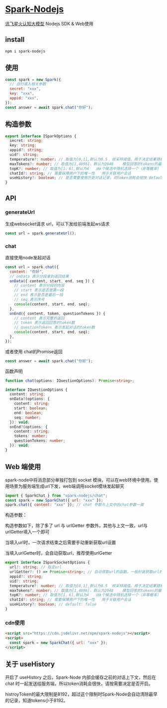 <!--
 * @Author: chenzhongsheng
 * @Date: 2023-02-13 17:02:26
 * @Description: Coding something
-->

# [Spark-Nodejs](https://github.com/theajack/spark-node)

[讯飞星火认知大模型](https://xinghuo.xfyun.cn/) Nodejs SDK & Web使用

## install

```
npm i spark-nodejs
```

## 使用

```js
const spark = new Spark({
  // 自行填入相关参数
  secret: "xxx",
  key: "xxx",
  appid: "xxx",
});
const answer = await spark.chat("你好");
```

## 构造参数

```ts
export interface ISparkOptions {
  secret: string;
  key: string;
  appid?: string;
  uid?: string;
  temperature?: number; // 取值为[0,1],默认为0.5	核采样阈值。用于决定结果随机性，取值越高随机性越强即相同的问题得到的不同答案的可能性越高
  maxTokens?: number; // 取值为[1,4096]，默认为2048	模型回答的tokens的最大长度
  topK?: number; // 取值为[1，6],默认为4	从k个候选中随机选择⼀个（⾮等概率）
  chatId?: string; // 需要保障用户下的唯一性	用于关联用户会话
  useHistory?: boolean; // 是否需要使用历史对话记录，对token消耗会很快 default: false
}
```

## API

### generateUrl

生成websocket请求 url，可以下发给前端发起ws请求

```js
const url = spark.generateUrl();
```

### chat

直接使用node发起对话

```js
const url = spark.chat({
  content: "你好",
  // onData 表示分段拿到返回结果
  onData({ content, start, end, seq }) {
    // content 表示分段的内容
    // start 表示是否是第一段
    // end 表示是否是最后一段
    // seq 表示序号
    console(content, start, end, seq);
  },
  onEnd({ content, token, questionTokens }) {
    // content 表示完整的返回
    // token 表示返回回答的token数
    // questionTokens 表示发起对话的token数
    console(content, start, end, seq);
  },
});
```

或者使用 chat的Promise返回

```js
const answer = await spark.chat("你好");
```

函数声明

```ts
function chat(options: IQuestionOptions): Promise<string>;

interface IQuestionOptions {
  content: string;
  onData?(options: {
    content: string;
    start: boolean;
    end: boolean;
    seq: number;
  }): void;
  onEnd?(options: {
    content: string;
    tokens: number;
    questionTokens: number;
  }): void;
}
```

## Web 端使用

spark-node中将消息部分单独打包到 socket 模块，可以在web环境中使用。使用场景为服务端生成url下发，web端调用socket模块发起聊天

```js
import { SparkChat } from "spark-nodejs/chat";
const spark = new SparkChat({ url: "xxx" });
spark.chat({ content: "xxx" }); // chat 参数与上文中的chat参数一致
```

构造参数：

构造参数如下，除了多了 url 与 urlGetter 参数外，其他与上文一致，url与urlGetter填入一个即可

当填入url时，一次请求结束之后需要手动重新获取url设置

当填入urlGetter时，会自动获取url，推荐使用urlGetter

```ts
export interface ISparkSocketOptions {
  url?: string; // 指定url
  urlGetter?: () => Promise<string>; // 自动获取url的函数，一般封装获取url的请求
  appid?: string;
  uid?: string;
  temperature?: number; // 取值为[0,1],默认为0.5	核采样阈值。用于决定结果随机性，取值越高随机性越强即相同的问题得到的不同答案的可能性越高
  maxTokens?: number; // 取值为[1,4096]，默认为2048	模型回答的tokens的最大长度
  topK?: number; // 取值为[1，6],默认为4	从k个候选中随机选择⼀个（⾮等概率）
  chatId?: string; // 需要保障用户下的唯一性	用于关联用户会话
  useHistory?: boolean; // default: false
}
```

### cdn使用

```html
<script src="https://cdn.jsdelivr.net/npm/spark-nodejs"></script>
<script>
  const spark = new SparkChat({ url: "xxx" });
</script>
```

## 关于 useHistory

开启了 useHistory 之后，Spark-Node 内部会缓存之前的对话上下文，然后在 chat 时一起发送给服务端，所以token消耗会很快，请按需要决定是否开启。

histroyToken的最大限制是8192，超过这个限制时Spark-Node会自动清除最早的记录，知道tokens小于8192。
